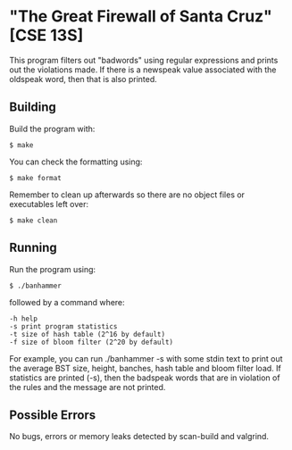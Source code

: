 # "The Great Firewall of Santa Cruz" [CSE 13S]
This program filters out "badwords" using regular expressions and prints out 
the violations made. If there is a newspeak value associated with 
the oldspeak word, then that is also printed. 

## Building
Build the program with:
```
$ make
```
You can check the formatting using:
```
$ make format
```
Remember to clean up afterwards so there are no object files or executables left over:
```
$ make clean
```

## Running
Run the program using:
```
$ ./banhammer
```
followed by a command where:
```
-h help
-s print program statistics
-t size of hash table (2^16 by default)
-f size of bloom filter (2^20 by default)
```
For example, you can run ./banhammer -s with some stdin text to print out 
the average BST size, height, banches, hash table and bloom filter load.
If statistics are printed (-s), then the badspeak words that are in violation of the 
rules and the message are not printed.

## Possible Errors
No bugs, errors or memory leaks detected by scan-build and valgrind.
